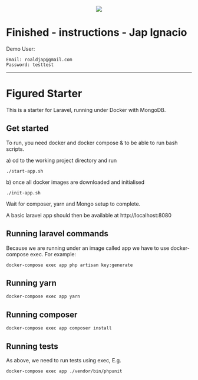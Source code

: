 <p align="center">
  <img src="video-demo.gif" />
</p>

# Finished - instructions - Jap Ignacio

Demo User:

    Email: roaldjap@gmail.com
    Password: testtest

<hr>

# Figured Starter

This is a starter for Laravel, running under Docker with MongoDB.
 
## Get started

To run, you need docker and docker compose & to be able to run bash scripts.  

a) cd to the working project directory and run

    ./start-app.sh

b) once all docker images are downloaded and initialised 

    ./init-app.sh

Wait for composer, yarn and Mongo setup to complete.
  
A basic laravel app should then be available at http://localhost:8080

## Running laravel commands

Because we are running under an image called app we have to use docker-compose exec. For example:

    docker-compose exec app php artisan key:generate 

## Running yarn

    docker-compose exec app yarn

## Running composer

    docker-compose exec app composer install
    
## Running tests

As above, we need to run tests using exec, E.g.

    docker-compose exec app ./vendor/bin/phpunit
